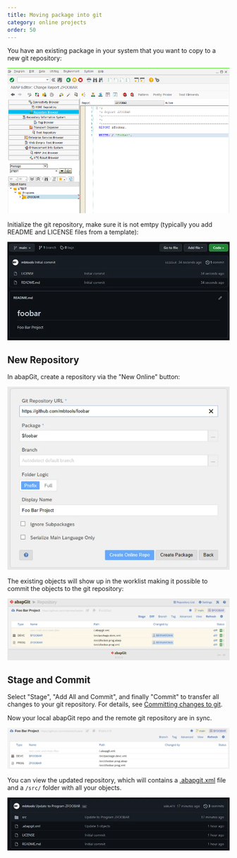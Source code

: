 ```yaml
---
title: Moving package into git
category: online projects
order: 50
---
```


You have an existing package in your system that you want to copy to a new git repository:

![](img/existing_package.png)

Initialize the git repository, make sure it is not emtpy (typically you add README and LICENSE files from a template):

![](img/existing_git_before.png)

## New Repository

In abapGit, create a repository via the "New Online" button:

![](img/existing_clone.png)

The existing objects will show up in the worklist making it possible to commit the objects to the git repository:

![](img/existing_repo.png)

## Stage and Commit

Select "Stage", "Add All and Commit", and finally "Commit" to transfer all changes to your git repository. For details, see 
[Committing changes to git](https://docs.abapgit.org/guide-stage_commit.html).

Now your local abapGit repo and the remote git repository are in sync. 

![](img/existing_result.png)

You can view the updated repository, which will contains a [.abapgit.xml](https://docs.abapgit.org/settings-dot-abapgit.html) file
and a `/src/` folder with all your objects. 

![](img/existing_git_after.png)


